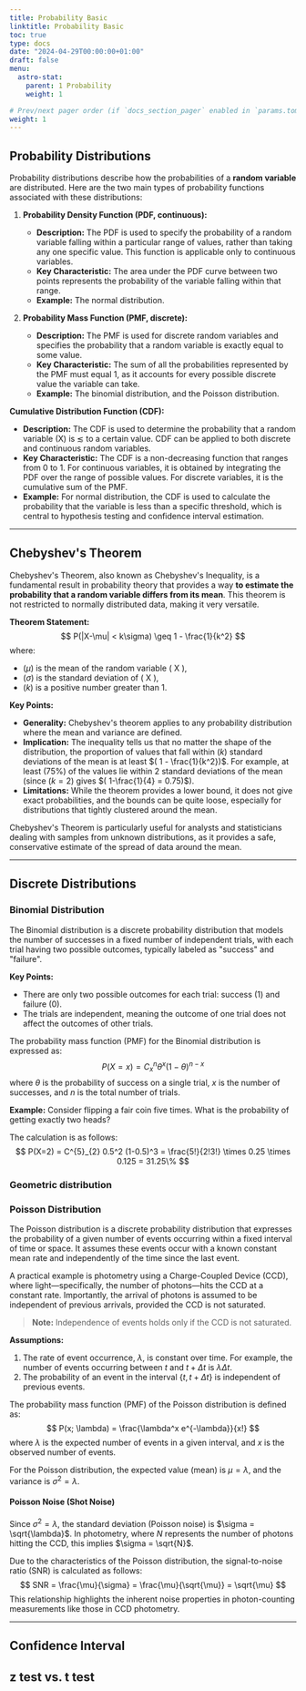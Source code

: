 ```yaml
---
title: Probability Basic
linktitle: Probability Basic
toc: true
type: docs
date: "2024-04-29T00:00:00+01:00"
draft: false
menu:
  astro-stat:
    parent: 1 Probability
    weight: 1

# Prev/next pager order (if `docs_section_pager` enabled in `params.toml`)
weight: 1
---
```


## Probability Distributions

Probability distributions describe how the probabilities of a **random variable** are distributed. Here are the two main types of probability functions associated with these distributions:

1. **Probability Density Function (PDF, continuous):**
    - **Description:** The PDF is used to specify the probability of a random variable falling within a particular range of values, rather than taking any one specific value. This function is applicable only to continuous variables.
    - **Key Characteristic:** The area under the PDF curve between two points represents the probability of the variable falling within that range.
    - **Example:** The normal distribution.

2. **Probability Mass Function (PMF, discrete):**
    - **Description:** The PMF is used for discrete random variables and specifies the probability that a random variable is exactly equal to some value.
    - **Key Characteristic:** The sum of all the probabilities represented by the PMF must equal 1, as it accounts for every possible discrete value the variable can take.
    - **Example:** The binomial distribution, and the Poisson distribution.

**Cumulative Distribution Function (CDF):**
  - **Description:** The CDF is used to determine the probability that a random variable \(X\) is $\lesssim$ to a certain value. CDF can be applied to both discrete and continuous random variables.
  - **Key Characteristic:** The CDF is a non-decreasing function that ranges from 0 to 1. For continuous variables, it is obtained by integrating the PDF over the range of possible values. For discrete variables, it is the cumulative sum of the PMF.
  - **Example:** For normal distribution, the CDF is used to calculate the probability that the variable is less than a specific threshold, which is central to hypothesis testing and confidence interval estimation.

---
## Chebyshev's Theorem

Chebyshev's Theorem, also known as Chebyshev's Inequality, is a fundamental result in probability theory that provides a way **to estimate the probability that a random variable differs from its mean**. This theorem is not restricted to normally distributed data, making it very versatile.

**Theorem Statement:**
$$
P(|X-\mu| < k\sigma) \geq 1 - \frac{1}{k^2}
$$
where:
- ($\mu$) is the mean of the random variable \( X \),
- ($\sigma$) is the standard deviation of \( X \),
- ($k$) is a positive number greater than 1.

**Key Points:**
- **Generality:** Chebyshev's theorem applies to any probability distribution where the mean and variance are defined.
- **Implication:** The inequality tells us that no matter the shape of the distribution, the proportion of values that fall within ($k$) standard deviations of the mean is at least $( 1 - \frac{1}{k^2})$. For example, at least (75\%) of the values lie within 2 standard deviations of the mean (since ($k=2$) gives $( 1-\frac{1}{4} = 0.75)$).
- **Limitations:** While the theorem provides a lower bound, it does not give exact probabilities, and the bounds can be quite loose, especially for distributions that tightly clustered around the mean.

Chebyshev's Theorem is particularly useful for analysts and statisticians dealing with samples from unknown distributions, as it provides a safe, conservative estimate of the spread of data around the mean.



---
## Discrete Distributions

### Binomial Distribution

The Binomial distribution is a discrete probability distribution that models the number of successes in a fixed number of independent trials, with each trial having two possible outcomes, typically labeled as "success" and "failure".

**Key Points:**
- There are only two possible outcomes for each trial: success (1) and failure (0).
- The trials are independent, meaning the outcome of one trial does not affect the outcomes of other trials.

The probability mass function (PMF) for the Binomial distribution is expressed as:
$$
P(X=x) = C^{n}_{x} \theta^x (1-\theta)^{n-x}
$$
where $\theta$ is the probability of success on a single trial, $x$ is the number of successes, and $n$ is the total number of trials.

**Example:**
Consider flipping a fair coin five times. What is the probability of getting exactly two heads?

The calculation is as follows:
$$
P(X=2) = C^{5}_{2} 0.5^2 (1-0.5)^3 = \frac{5!}{2!3!} \times 0.25 \times 0.125 = 31.25\%
$$


### Geometric distribution


### Poisson Distribution 

The Poisson distribution is a discrete probability distribution that expresses the probability of a given number of events occurring within a fixed interval of time or space. It assumes these events occur with a known constant mean rate and independently of the time since the last event.

A practical example is photometry using a Charge-Coupled Device (CCD), where light—specifically, the number of photons—hits the CCD at a constant rate. Importantly, the arrival of photons is assumed to be independent of previous arrivals, provided the CCD is not saturated.

> **Note:** Independence of events holds only if the CCD is not saturated.

**Assumptions:**
1. The rate of event occurrence, $\lambda$, is constant over time. For example, the number of events occurring between $t$ and $t + \Delta t$ is $\lambda \Delta t$.
2. The probability of an event in the interval $\{t, t+\Delta t\}$ is independent of previous events.

The probability mass function (PMF) of the Poisson distribution is defined as:
$$
P(x; \lambda) = \frac{\lambda^x e^{-\lambda}}{x!}
$$
where $\lambda$ is the expected number of events in a given interval, and $x$ is the observed number of events.

For the Poisson distribution, the expected value (mean) is $\mu = \lambda$, and the variance is $\sigma^2 = \lambda$.

#### Poisson Noise (Shot Noise)

Since $\sigma^2 = \lambda$, the standard deviation (Poisson noise) is $\sigma = \sqrt{\lambda}$. In photometry, where $N$ represents the number of photons hitting the CCD, this implies $\sigma = \sqrt{N}$.

Due to the characteristics of the Poisson distribution, the signal-to-noise ratio (SNR) is calculated as follows:
$$
SNR = \frac{\mu}{\sigma} = \frac{\mu}{\sqrt{\mu}} = \sqrt{\mu}
$$
This relationship highlights the inherent noise properties in photon-counting measurements like those in CCD photometry.


---
## Confidence Interval

## z test vs. t test 

